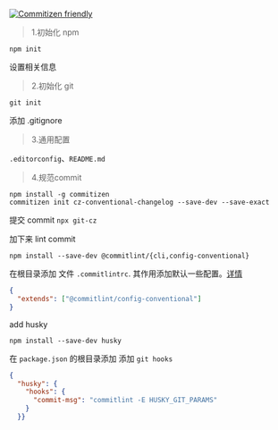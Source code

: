 [![Commitizen friendly](https://img.shields.io/badge/commitizen-friendly-brightgreen.svg)](http://commitizen.github.io/cz-cli/)


> 1.初始化 npm

```
npm init
```
设置相关信息

> 2.初始化 git

```
git init
```
添加 .gitignore

> 3.通用配置

`.editorconfig`、`README.md`

> 4.规范commit

```
npm install -g commitizen
commitizen init cz-conventional-changelog --save-dev --save-exact
```
提交 commit `npx git-cz`

加下来 lint commit
```
npm install --save-dev @commitlint/{cli,config-conventional}
```

在根目录添加 文件 `.commitlintrc`. 其作用添加默认一些配置。[详情](https://github.com/conventional-changelog/commitlint/blob/master/@commitlint/config-conventional/index.js)

```json
{
  "extends": ["@commitlint/config-conventional"]
}

```

add husky
```
npm install --save-dev husky
```

在 `package.json` 的根目录添加 添加 `git hooks`

``` json
{
  "husky": {
    "hooks": {
      "commit-msg": "commitlint -E HUSKY_GIT_PARAMS"
    }  
  }}
```
